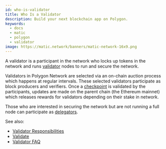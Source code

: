 ```yaml
---
id: who-is-validator
title: Who Is a Validator
description: Build your next blockchain app on Polygon.
keywords:
  - docs
  - matic
  - polygon
  - validator
image: https://matic.network/banners/matic-network-16x9.png
---
```


​A validator is a participant in the network who locks up tokens in the network and runs [validator](/docs/validate/glossary#validator) nodes to run and secure the network.

Validators in Polygon Network are selected via an on-chain auction process which happens at regular intervals. These selected validators participate as block producers and verifiers. Once a [checkpoint](/docs/validate/glossary#checkpoint-transaction) is validated by the participants, updates are made on the parent chain (the Ethereum mainnet) which releases rewards for validators depending on their stake in network.

Those who are interested in securing the network but are not running a full node can participate as [delegators](/docs/validate/glossary#delegator).

See also:

* [Validator Responsibilities](/docs/validate/validate/validator-responsibilities)
* [Validate](/docs/validate/validate/getting-started)
* [Validator FAQ](/docs/validate/validator-faq)
